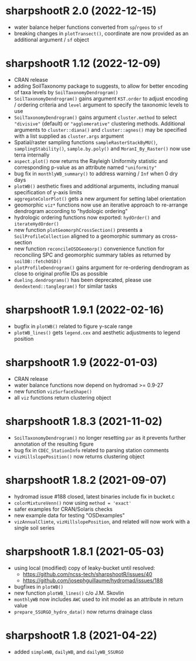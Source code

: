 # sharpshootR 2.0 (2022-12-15)
 * water balance helper functions converted from `sp`/`rgeos` to `sf`
 * breaking changes in `plotTransect()`, coordinate are now provided as an additional argument / `sf` object

# sharpshootR 1.12 (2022-12-09)
 * CRAN release
 * adding SoilTaxonomy package to suggests, to allow for better encoding of taxa levels by `SoilTaxonomyDendrogram()`
 * `SoilTaxonomyDendrogram()` gains argument `KST.order` to adjust encoding / ordering criteria and `level` argument to specify the taxonomic levels to use
 * `SoilTaxonomyDendrogram()` gains argument `cluster.method` to select `"divisive"` (default) or `"agglomerative"` clustering methods. Additional arguments to `cluster::diana()` and `cluster::agnes()` may be specified with a list supplied as `cluster.args` argument
 * Spatial/raster sampling functions `sampleRasterStackByMU()`, `samplingStability()`, `sample.by.poly()` and `MoranI_By_Raster()` now use terra internally
 * `aspect.plot()` now returns the Rayleigh Uniformity statistic and corresponding p-value as an attribute named `"uniformity"`
 * bug fix in `monthlyWB_summary()` to address warning / `Inf` when 0 dry days
 * `plotWB()` aesthetic fixes and additional arguments, including manual specification of y-axis limits
 * `aggregateColorPlot()` gets a new argument for setting label orientation
 * geomorphic `viz*` functions now use an iterative approach to re-arrange dendrogram according to "hydologic ordering"
 * hydrologic ordering functions now exported: `hydOrder()` and `iterateHydOrder()`
 * new function `plotGeomorphCrossSection()` presents a `SoilProfileCollection` aligned to a geomorphic summary as cross-section
 * new function `reconcileOSDGeomorp()` convenience function for reconciling SPC and geomorphic summary tables as returned by `soilDB::fetchOSD()`
 * `plotProfileDendrogram()` gains argument for re-ordering dendrogram as close to original profile IDs as possible
 * `dueling.dendrograms()` has been deprecated, please use `dendextend::tanglegram()` for similar tasks

# sharpshootR 1.9.1 (2022-02-16)
 * bugfix in `plotWB()` related to figure y-scale range
 * `plotWB_lines()` gets `legend.cex` and aesthetic adjustments to legend position
 
# sharpshootR 1.9 (2022-01-03)
 * CRAN release
 * water balance functions now depend on hydromad >= 0.9-27
 * new function `vizSurfaceShape()`
 * all `viz` functions return clustering object

# sharpshootR 1.8.3 (2021-11-02)
 * `SoilTaxonomyDendrogram()` no longer resetting `par` as it prevents further annotation of the resulting figure
 * bug fix in `CDEC_StationInfo` related to parsing station comments
 * `vizHillslopePosition()` now returns clustering object

# sharpshootR 1.8.2 (2021-09-07)
 * hydromad issue #188 closed, latest binaries include fix in bucket.c
 * `colorMixtureVenn()` now using `method = 'exact'`
 * safer examples for CRAN/Solaris checks
 * new example data for testing "OSDexamples"
 * `vizAnnualClimte`, `vizHillslopePosition`, and related will now work with a single soil series 

# sharpshootR 1.8.1 (2021-05-03)
 * using local (modified) copy of leaky-bucket until resolved:
   - https://github.com/ncss-tech/sharpshootR/issues/40
   - https://github.com/josephguillaume/hydromad/issues/188
 * bugfixes in `plotWB()`
 * new function `plotWB_lines()` c/o J.M. Skovlin
 * `monthlyWB` now includes `AWC` used to init model as an attribute in return value
 * `prepare_SSURGO_hydro_data()` now returns drainage class

# sharpshootR 1.8 (2021-04-22)
 * added `simpleWB`, `dailyWB`, and `dailyWB_SSURGO`
